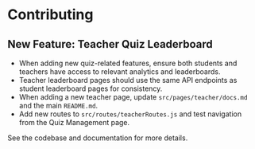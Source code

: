 # Contributing

## New Feature: Teacher Quiz Leaderboard

- When adding new quiz-related features, ensure both students and teachers have access to relevant analytics and leaderboards.
- Teacher leaderboard pages should use the same API endpoints as student leaderboard pages for consistency.
- When adding a new teacher page, update `src/pages/teacher/docs.md` and the main `README.md`.
- Add new routes to `src/routes/teacherRoutes.js` and test navigation from the Quiz Management page.

See the codebase and documentation for more details.
